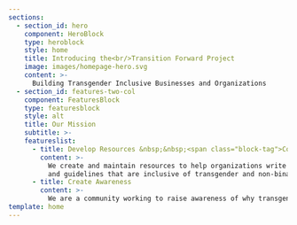 ```yaml
---
sections:
  - section_id: hero
    component: HeroBlock
    type: heroblock
    style: home
    title: Introducing the<br/>Transition Forward Project
    image: images/homepage-hero.svg
    content: >-
      Building Transgender Inclusive Businesses and Organizations
  - section_id: features-two-col
    component: FeaturesBlock
    type: featuresblock
    style: alt
    title: Our Mission
    subtitle: >-
    featureslist:
      - title: Develop Resources &nbsp;&nbsp;<span class="block-tag">Coming Soon</span>
        content: >-
          We create and maintain resources to help organizations write policies
          and guidelines that are inclusive of transgender and non-binary employees.
      - title: Create Awareness
        content: >-
          We are a community working to raise awareness of why transgender and non-binary inclusive places of work are important.
template: home
---
```

